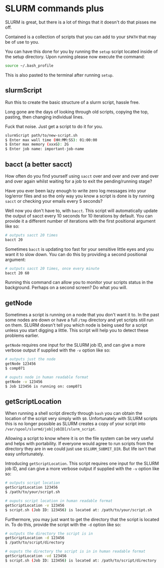 # SLURM commands plus

SLURM is great, but there is a lot of things that it doesn't do that pisses me
off. 

Contained is a collection of scripts that you can add to your `$PATH` that
may be of use to you.

You can have this done for you by running the `setup` script located inside
of the setup directory. Upon running please now execute the command:

```bash
source ~/.bash_profile
```

This is also pasted to the terminal after running `setup`.

## slurmScript

Run this to create the basic structure of a slurm script, hassle free.

Long gone are the days of looking through old scripts, copying the top, 
pasting, then changing individual lines.

Fuck that noise. Just get a script to do it for you.

```bash
slurmScript path/to/new-script.sh
$ Enter max wall time (HH:MM:SS): 01:00:00
$ Enter max memory (xxxG): 2G
$ Enter job name: important-job-name
```

## bacct (a better sacct)

How often do you find yourself using `sacct` over and over and over and over 
and over again whilst waiting for a job to exit the pending/running stage?

Have you ever been lazy enough to write zero log messages into your log/error
files and so the only way you know a script is done is by running `sacct` or
checking your emails every 5 seconds?

Well now you don't have to, with `bacct`. This script will automatically
update the output of sacct every 10 seconds for 10 iterations by default. You
can provide it a different number of iterations with the first positional
argument like so:

```bash
# outputs sacct 20 times
bacct 20
```

Sometimes `bacct` is updating too fast for your sensitive little eyes and you
want it to slow down. You can do this by providing a second positional 
argument:

```bash
# outputs sacct 20 times, once every minute
bacct 20 60
```

Running this command can allow you to monitor your scripts status in the
background. Perhaps on a second screen? Do what you will.

## getNode

Sometimes a script is running on a node that you don't want it to. In the past
some nodes are down or have a full `/tmp` directory and yet scripts still run
on them. SLURM doesn't tell you which node is being used for a script unless
you start digging a little. This script will help you to detect these problems
earlier.

`getNode` requires one input for the SLURM job ID, and can give a more verbose
output if supplied with the `-v` option like so:

```bash
# outputs just the node
getNode 123456
$ comp071

# ouputs node in human readable format
getNode -v 123456
$ Job 123456 is running on: comp071
```

## getScriptLocation

When running a shell script directly through `bash` you can obtain the location
of the script very simply with `$0`. Unfortunately with SLURM scripts this is
no longer possible as SLURM creates a copy of your script into 
`/var/spool/slurmd/job[jobID]/slurm_script`.

Allowing a script to know where it is on the file system can be very useful
and helps with portability. If everyone would agree to run scripts from the
directory they are in we could just use `$SLURM_SUBMIT_DIR`. But life isn't
that easy unfortunately. 

Introducing `getScriptLocation`. This script requires one input for the SLURM
job ID, and can give a more verbose output if supplied with the `-v` option
like so:

```bash
# outputs script location
getScriptLocation 123456
$ /path/to/your/script.sh

# ouputs script location in human readable format
getScriptLocation -v 123456
$ script.sh (Job ID: 123456) is located at: /path/to/your/script.sh
```

Furthermore, you may just want to get the directory that the script is located
in. To do this, provide the script with the `-d` option like so:

```bash
# outputs the directory the script is in
getScriptLocation -d 123456
$ /path/to/script/directory

# ouputs the directory the script is in in human readable format
getScriptLocation -vd 123456
$ script.sh (Job ID: 123456) is located at: /path/to/script/directory
```
